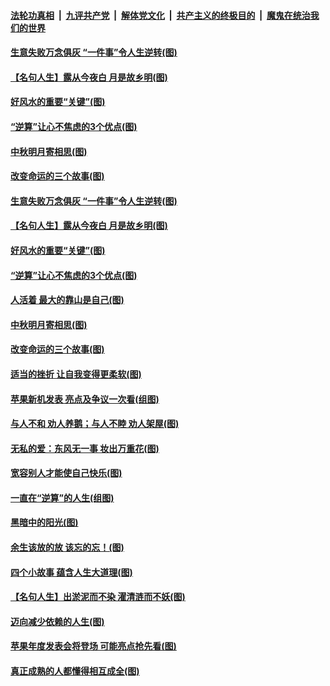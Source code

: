 ####  [法轮功真相](../../../../basic/blob/master/README.md?t=09130126) &nbsp;|&nbsp; [九评共产党](../../../../9ping.md/blob/master/README.md?t=09130126) &nbsp;|&nbsp; [解体党文化](../../../../jtdwh.md/blob/master/README.md?t=09130126)  &nbsp;|&nbsp; [共产主义的终极目的](../../../../gczydzjmd.md/blob/master/README.md?t=09130126) &nbsp;|&nbsp; [魔鬼在统治我们的世界](../../../../mgztzwmdsj.md/blob/master/README.md?t=09130126) 

#### [生意失败万念俱灰 “一件事”令人生逆转(图)](../pages/p8/907101.md?t=09130126) 

#### [【名句人生】露从今夜白 月是故乡明(图)](../pages/p8/906558.md?t=09130126) 

#### [好风水的重要“关键”(图)](../pages/p8/907087.md?t=09130126) 

#### [“逆算”让心不焦虑的3个优点(图)](../pages/p8/907070.md?t=09130126) 

#### [中秋明月寄相思(图)](../pages/p8/906932.md?t=09130126) 

#### [改变命运的三个故事(图)](../pages/p8/906257.md?t=09130126) 

#### [生意失败万念俱灰 “一件事”令人生逆转(图)](../pages/p8/907101.md?t=09130126) 

#### [【名句人生】露从今夜白 月是故乡明(图)](../pages/p8/906558.md?t=09130126) 

#### [好风水的重要“关键”(图)](../pages/p8/907087.md?t=09130126) 

#### [“逆算”让心不焦虑的3个优点(图)](../pages/p8/907070.md?t=09130126) 

#### [人活着 最大的靠山是自己(图)](../pages/p8/906329.md?t=09130126) 

#### [中秋明月寄相思(图)](../pages/p8/906932.md?t=09130126) 

#### [改变命运的三个故事(图)](../pages/p8/906257.md?t=09130126) 

#### [适当的挫折 让自我变得更柔软(图)](../pages/p8/906984.md?t=09130126) 

#### [苹果新机发表 亮点及争议一次看(组图)](../pages/p8/906967.md?t=09130126) 

#### [与人不和 劝人养鹅；与人不睦 劝人架屋(图)](../pages/p8/906905.md?t=09130126) 

#### [无私的爱：东风无一事 妆出万重花(图)](../pages/p8/906862.md?t=09130126) 

#### [宽容别人才能使自己快乐(图)](../pages/p8/906553.md?t=09130126) 

#### [一直在“逆算”的人生(组图)](../pages/p8/906796.md?t=09130126) 

#### [黑暗中的阳光(图)](../pages/p8/904616.md?t=09130126) 

#### [余生该放的放 该忘的忘！(图)](../pages/p8/906090.md?t=09130126) 

#### [四个小故事 蕴含人生大道理(图)](../pages/p8/906252.md?t=09130126) 

#### [【名句人生】出淤泥而不染 濯清涟而不妖(图)](../pages/p8/906444.md?t=09130126) 

#### [迈向减少依赖的人生(图)](../pages/p8/906794.md?t=09130126) 

#### [苹果年度发表会将登场 可能亮点抢先看(图)](../pages/p8/906649.md?t=09130126) 

#### [真正成熟的人都懂得相互成全(图)](../pages/p8/906442.md?t=09130126) 

